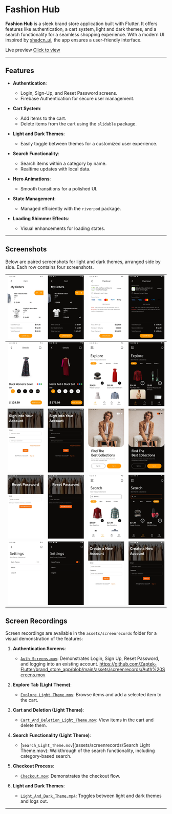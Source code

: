 # Fashion Hub

**Fashion Hub** is a sleek brand store application built with Flutter. It offers features like
authentication, a cart system, light and dark themes, and a search functionality for a seamless
shopping experience. With a modern UI inspired by [shadcn_ui](https://pub.dev/packages/shadcn_ui),
the app ensures a user-friendly interface.

Live preview [Click to view](https://thefashionhub.web.app/)

---

## Features

- **Authentication**:
    - Login, Sign-Up, and Reset Password screens.
    - Firebase Authentication for secure user management.

- **Cart System**:
    - Add items to the cart.
    - Delete items from the cart using the `slidable` package.

- **Light and Dark Themes**:
    - Easily toggle between themes for a customized user experience.

- **Search Functionality**:
    - Search items within a category by name.
    - Realtime updates with local data.

- **Hero Animations**:
    - Smooth transitions for a polished UI.

- **State Management**:
    - Managed efficiently with the `riverpod` package.

- **Loading Shimmer Effects**:
    - Visual enhancements for loading states.

---

## Screenshots

Below are paired screenshots for light and dark themes, arranged side by side. Each row contains
four screenshots.

| ![Cart Light](assets/screenshots/Cart_light.webp)           | ![Cart Dark](assets/screenshots/Cart_Dark.webp)         | ![Checkout Light](assets/screenshots/checkout_light.webp)       | ![Checkout Dark](assets/screenshots/Checkout_dark.webp)     |
|-------------------------------------------------------------|---------------------------------------------------------|-----------------------------------------------------------------|-------------------------------------------------------------|
| ![Details Light](assets/screenshots/Details_light.webp)     | ![Details Dark](assets/screenshots/Details_dark.webp)   | ![Explore Light](assets/screenshots/Explore%20light.webp)       | ![Explore Dark](assets/screenshots/Explore_dark.webp)       |
| ![Login Light](assets/screenshots/Login%20Light.webp)       | ![Login Dark](assets/screenshots/Login_Dark.webp)       | ![Onboarding Light](assets/screenshots/Onboarding%20Light.webp) | ![Onboarding Dark](assets/screenshots/Onboarding_Dark.webp) |
| ![Reset Light](assets/screenshots/Reset%20light.webp)       | ![Reset Dark](assets/screenshots/Reset_Dark.webp)       | ![Search Light](assets/screenshots/Search%20light.webp)         | ![Search Dark](assets/screenshots/Search_dark.webp)         |
| ![Settings Light](assets/screenshots/Settings%20light.webp) | ![Settings Dark](assets/screenshots/Settings_dark.webp) | ![Sign Up Light](assets/screenshots/Sign_Up_light.webp)         | ![Sign Up Dark](assets/screenshots/Sign_Up_dark.webp)       |

## Screen Recordings

Screen recordings are available in the `assets/screenrecords` folder for a visual demonstration of
the features:

1. **Authentication Screens**:
    - [`Auth Screens.mov`](assets/screenrecords/Auth%20Screens.mov): Demonstrates Login, Sign Up,
      Reset Password, and logging into an existing account.
      https://github.com/Zaptek-Flutter/brand_store_app/blob/main/assets/screenrecords/Auth%20Screens.mov

2. **Explore Tab (Light Theme)**:
    - [`Explore_Light_Theme.mov`](assets/screenrecords/Explore%20Light%20Theme.mov): Browse items
      and
      add a selected
      item to the cart.

3. **Cart and Deletion (Light Theme)**:
    - [`Cart_And_Deletion_Light_Theme.mov`](assets/screenrecords/Cart%20And%20Deletion%20Light%20Theme.mov):
      View items in the cart and delete them.

4. **Search Functionality (Light Theme)**:
    - [`Search_Light_Theme.mov`](assets/screenrecords/Search Light Theme.mov): Walkthrough of
      the
      search functionality, including category-based search.

5. **Checkout Process**:
    - [`Checkout.mov`](assets/screenrecords/Checkout.mov): Demonstrates the checkout flow.

6. **Light and Dark Themes**:
    - [`Light_And_Dark_Theme.mp4`](assets/screenrecords/Light%20And%20Dark%20Theme.mov): Toggles
      between
      light and dark themes and logs out.

---

